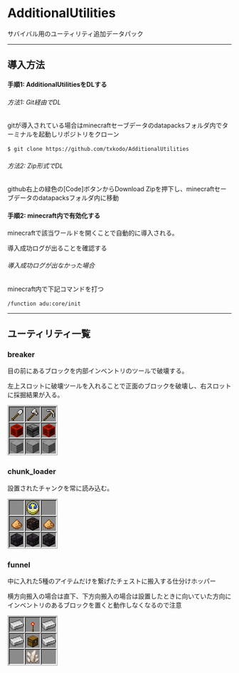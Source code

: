 # AdditionalUtilities
サバイバル用のユーティリティ追加データパック



------

## 導入方法

#### 手順1: AdditionalUtilitiesをDLする

###### 方法1: Git経由でDL

gitが導入されている場合はminecraftセーブデータのdatapacksフォルダ内でターミナルを起動しリポジトリをクローン

``$ git clone https://github.com/txkodo/AdditionalUtilities``

###### 方法2: Zip形式でDL

github右上の緑色の[Code]ボタンからDownload Zipを押下し、minecraftセーブデータのdatapacksフォルダ内に移動

#### 手順2: minecraft内で有効化する

minecraftで該当ワールドを開くことで自動的に導入される。

導入成功ログが出ることを確認する

###### 導入成功ログが出なかった場合

minecraft内で下記コマンドを打つ

``/function adu:core/init``



------

## ユーティリティ一覧

### breaker

目の前にあるブロックを内部インベントリのツールで破壊する。

左上スロットに破壊ツールを入れることで正面のブロックを破壊し、右スロットに採掘結果が入る。

![breaker](readme_img/breaker.png)





### chunk_loader

設置されたチャンクを常に読み込む。

![chunk_loader](readme_img/chunk_loader.png)



### funnel

中に入れた5種のアイテムだけを繋げたチェストに搬入する仕分けホッパー

横方向搬入の場合は直下、下方向搬入の場合は設置したときに向いていた方向にインベントリのあるブロックを置くと動作しなくなるので注意

![funnel](readme_img/funnel.png)